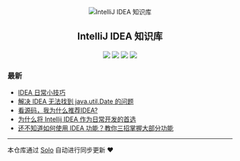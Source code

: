 <p align="center"><img alt="IntelliJ IDEA 知识库" src="https://img.hacpai.com/file/2019/05/intellijicon-f72becf9.png"></p><h2 align="center">
IntelliJ IDEA 知识库
</h2>

<h4 align="center"></h4>
<p align="center"><a title="IntelliJ IDEA 知识库" target="_blank" href="https://github.com/9526xu/solo-blog"><img src="https://img.shields.io/github/last-commit/9526xu/solo-blog.svg?style=flat-square&color=FF9900"></a>
<a title="GitHub repo size in bytes" target="_blank" href="https://github.com/9526xu/solo-blog"><img src="https://img.shields.io/github/repo-size/9526xu/solo-blog.svg?style=flat-square"></a>
<a title="Solo Version" target="_blank" href="https://github.com/b3log/solo/releases"><img src="https://img.shields.io/badge/solo-3.6.1-f1e05a.svg?style=flat-square&color=blueviolet"></a>
<a title="Hits" target="_blank" href="https://github.com/b3log/hits"><img src="https://hits.b3log.org/9526xu/solo-blog.svg"></a></p>

### 最新

* [IDEA 日常小技巧](https://studyidea.cn/articles/2019/06/02/1559465646386.html)
* [解决 IDEA 无法找到 java.util.Date 的问题](https://studyidea.cn/articles/2019/06/01/1559382236231.html)
* [看源码，我为什么推荐IDEA?](https://studyidea.cn/articles/2019/06/01/1559367567644.html)
* [为什么将 Intellij IDEA 作为日常开发的首选](https://studyidea.cn/-why_choose_idea)
* [还不知道如何使用 IDEA 功能？教你三招掌握大部分功能](https://studyidea.cn/articles/2019/05/30/1559152180029.html)



---

本仓库通过 [Solo](https://github.com/b3log/solo) 自动进行同步更新 ❤️ 